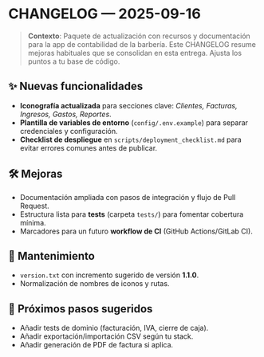 # CHANGELOG — 2025-09-16

> **Contexto**: Paquete de actualización con recursos y documentación para la app de contabilidad de la barbería.
> Este CHANGELOG resume mejoras habituales que se consolidan en esta entrega. Ajusta los puntos a tu base de código.

## ✨ Nuevas funcionalidades
- **Iconografía actualizada** para secciones clave: *Clientes, Facturas, Ingresos, Gastos, Reportes*.
- **Plantilla de variables de entorno** (`config/.env.example`) para separar credenciales y configuración.
- **Checklist de despliegue** en `scripts/deployment_checklist.md` para evitar errores comunes antes de publicar.

## 🛠️ Mejoras
- Documentación ampliada con pasos de integración y flujo de Pull Request.
- Estructura lista para **tests** (carpeta `tests/`) para fomentar cobertura mínima.
- Marcadores para un futuro **workflow de CI** (GitHub Actions/GitLab CI).

## 🧰 Mantenimiento
- `version.txt` con incremento sugerido de versión **1.1.0**.
- Normalización de nombres de iconos y rutas.

## 🔁 Próximos pasos sugeridos
- Añadir tests de dominio (facturación, IVA, cierre de caja).
- Añadir exportación/importación CSV según tu stack.
- Añadir generación de PDF de factura si aplica.
